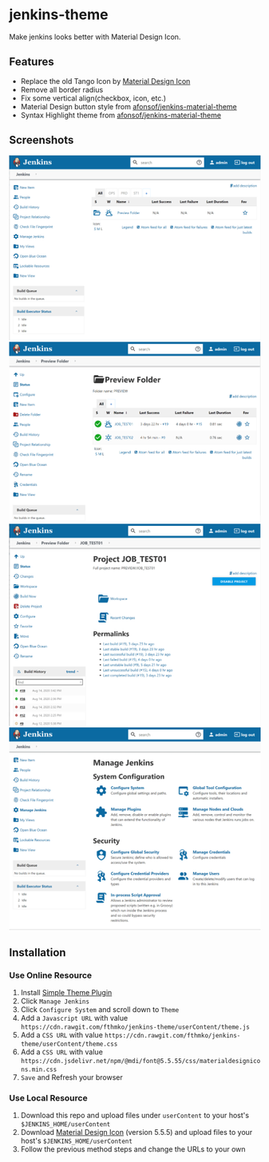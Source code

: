 # jenkins-theme

Make jenkins looks better with Material Design Icon.

## Features

- Replace the old Tango Icon by [Material Design Icon](https://materialdesignicons.com "Material Design Icon")
- Remove all border radius
- Fix some vertical align(checkbox, icon, etc.)
- Material Design button style from [afonsof/jenkins-material-theme](https://github.com/afonsof/jenkins-material-theme)
- Syntax Highlight theme from [afonsof/jenkins-material-theme](https://github.com/afonsof/jenkins-material-theme)

## Screenshots
![](screenshots/screenshot-1.png)
![](screenshots/screenshot-2.png)
![](screenshots/screenshot-3.png)
![](screenshots/screenshot-4.png)

## Installation
### Use Online Resource
1. Install [Simple Theme Plugin](https://plugins.jenkins.io/simple-theme-plugin)
2. Click `Manage Jenkins`
3. Click `Configure System` and scroll down to `Theme`
4. Add a `Javascript URL` with value `https://cdn.rawgit.com/fthmko/jenkins-theme/userContent/theme.js`
5. Add a `CSS URL` with value `https://cdn.rawgit.com/fthmko/jenkins-theme/userContent/theme.css`
6. Add a `CSS URL` with value `https://cdn.jsdelivr.net/npm/@mdi/font@5.5.55/css/materialdesignicons.min.css`
7. `Save` and Refresh your browser

### Use Local Resource
1. Download this repo and upload files under `userContent` to your host's `$JENKINS_HOME/userContent`
2. Download [Material Design Icon](https://materialdesignicons.com "Material Design Icon") (version 5.5.5) and upload files to your host's `$JENKINS_HOME/userContent` 
3. Follow the previous method steps and change the URLs to your own
